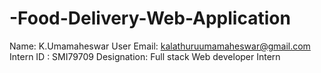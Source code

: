 # -Food-Delivery-Web-Application
Name: K.Umamaheswar
User Email: kalathuruumamaheswar@gmail.com
Intern ID : SMI79709
Designation: Full stack Web developer Intern
